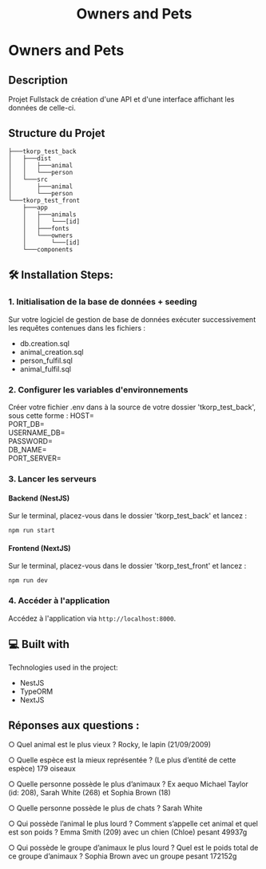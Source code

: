 <h1 align="center" id="title">Owners and Pets</h1>

# Owners and Pets

## Description
Projet Fullstack de création d'une API et d'une interface affichant les données de celle-ci.

## Structure du Projet
```
├───tkorp_test_back
│   ├───dist
│   │   ├───animal
│   │   └───person
│   └───src
│       ├───animal
│       └───person
└───tkorp_test_front
    ├───app
    │   ├───animals
    │   │   └───[id]
    │   ├───fonts
    │   └───owners
    │       └───[id]
    └───components
```

## 🛠️ Installation Steps:

### 1. Initialisation de la base de données + seeding

Sur votre logiciel de gestion de base de données exécuter successivement les requêtes contenues dans les fichiers :
- db.creation.sql
- animal_creation.sql
- person_fulfil.sql
- animal_fulfil.sql

### 2. Configurer les variables d'environnements

Créer votre fichier .env dans à la source de votre dossier 'tkorp_test_back', sous cette forme :
HOST=<br>
PORT_DB=<br>
USERNAME_DB=<br>
PASSWORD=<br>
DB_NAME=<br>
PORT_SERVER=

### 3. Lancer les serveurs

#### Backend (NestJS)
  Sur le terminal, placez-vous dans le dossier 'tkorp_test_back' et lancez :
```
npm run start
```

#### Frontend (NextJS)
  Sur le terminal, placez-vous dans le dossier 'tkorp_test_front' et lancez :
```
npm run dev
```

### 4. Accéder à l'application

Accédez à l'application via `http://localhost:8000`.
  
## 💻 Built with

Technologies used in the project:

*   NestJS
*   TypeORM
*   NextJS


## Réponses aux questions :
○ Quel animal est le plus vieux ?
Rocky, le lapin (21/09/2009)

○ Quelle espèce est la mieux représentée ? (Le plus d’entité de cette espèce)
179 oiseaux

○ Quelle personne possède le plus d’animaux ?
Ex aequo Michael Taylor (id: 208), Sarah White (268) et Sophia Brown (18)

○ Quelle personne possède le plus de chats ?
Sarah White

○ Qui possède l’animal le plus lourd ? Comment s’appelle cet animal et quel est
son poids ?
Emma Smith (209) avec un chien (Chloe) pesant 49937g

○ Qui possède le groupe d’animaux le plus lourd ? Quel est le poids total de ce
groupe d’animaux ?
Sophia Brown avec un groupe pesant 172152g

